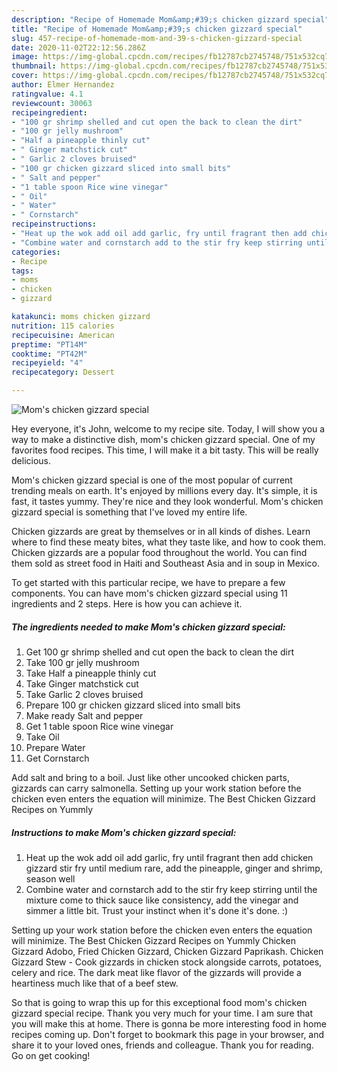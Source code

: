 ```yaml
---
description: "Recipe of Homemade Mom&amp;#39;s chicken gizzard special"
title: "Recipe of Homemade Mom&amp;#39;s chicken gizzard special"
slug: 457-recipe-of-homemade-mom-and-39-s-chicken-gizzard-special
date: 2020-11-02T22:12:56.286Z
image: https://img-global.cpcdn.com/recipes/fb12787cb2745748/751x532cq70/moms-chicken-gizzard-special-recipe-main-photo.jpg
thumbnail: https://img-global.cpcdn.com/recipes/fb12787cb2745748/751x532cq70/moms-chicken-gizzard-special-recipe-main-photo.jpg
cover: https://img-global.cpcdn.com/recipes/fb12787cb2745748/751x532cq70/moms-chicken-gizzard-special-recipe-main-photo.jpg
author: Elmer Hernandez
ratingvalue: 4.1
reviewcount: 30063
recipeingredient:
- "100 gr shrimp shelled and cut open the back to clean the dirt"
- "100 gr jelly mushroom"
- "Half a pineapple thinly cut"
- " Ginger matchstick cut"
- " Garlic 2 cloves bruised"
- "100 gr chicken gizzard sliced into small bits"
- " Salt and pepper"
- "1 table spoon Rice wine vinegar"
- " Oil"
- " Water"
- " Cornstarch"
recipeinstructions:
- "Heat up the wok add oil add garlic, fry until fragrant then add chicken gizzard stir fry until medium rare, add the pineapple, ginger and shrimp, season well"
- "Combine water and cornstarch add to the stir fry keep stirring until the mixture come to thick sauce like consistency, add the vinegar and simmer a little bit. Trust your instinct when it&#39;s done it&#39;s done. :)"
categories:
- Recipe
tags:
- moms
- chicken
- gizzard

katakunci: moms chicken gizzard 
nutrition: 115 calories
recipecuisine: American
preptime: "PT14M"
cooktime: "PT42M"
recipeyield: "4"
recipecategory: Dessert

---
```



![Mom&#39;s chicken gizzard special](https://img-global.cpcdn.com/recipes/fb12787cb2745748/751x532cq70/moms-chicken-gizzard-special-recipe-main-photo.jpg)

Hey everyone, it's John, welcome to my recipe site. Today, I will show you a way to make a distinctive dish, mom&#39;s chicken gizzard special. One of my favorites food recipes. This time, I will make it a bit tasty. This will be really delicious.

Mom&#39;s chicken gizzard special is one of the most popular of current trending meals on earth. It's enjoyed by millions every day. It's simple, it is fast, it tastes yummy. They're nice and they look wonderful. Mom&#39;s chicken gizzard special is something that I've loved my entire life.

Chicken gizzards are great by themselves or in all kinds of dishes. Learn where to find these meaty bites, what they taste like, and how to cook them. Chicken gizzards are a popular food throughout the world. You can find them sold as street food in Haiti and Southeast Asia and in soup in Mexico.


To get started with this particular recipe, we have to prepare a few components. You can have mom&#39;s chicken gizzard special using 11 ingredients and 2 steps. Here is how you can achieve it.

<!--inarticleads1-->

##### The ingredients needed to make Mom&#39;s chicken gizzard special:

1. Get 100 gr shrimp shelled and cut open the back to clean the dirt
1. Take 100 gr jelly mushroom
1. Take Half a pineapple thinly cut
1. Take  Ginger matchstick cut
1. Take  Garlic 2 cloves bruised
1. Prepare 100 gr chicken gizzard sliced into small bits
1. Make ready  Salt and pepper
1. Get 1 table spoon Rice wine vinegar
1. Take  Oil
1. Prepare  Water
1. Get  Cornstarch


Add salt and bring to a boil. Just like other uncooked chicken parts, gizzards can carry salmonella. Setting up your work station before the chicken even enters the equation will minimize. The Best Chicken Gizzard Recipes on Yummly 

<!--inarticleads2-->

##### Instructions to make Mom&#39;s chicken gizzard special:

1. Heat up the wok add oil add garlic, fry until fragrant then add chicken gizzard stir fry until medium rare, add the pineapple, ginger and shrimp, season well
1. Combine water and cornstarch add to the stir fry keep stirring until the mixture come to thick sauce like consistency, add the vinegar and simmer a little bit. Trust your instinct when it&#39;s done it&#39;s done. :)


Setting up your work station before the chicken even enters the equation will minimize. The Best Chicken Gizzard Recipes on Yummly Chicken Gizzard Adobo, Fried Chicken Gizzard, Chicken Gizzard Paprikash. Chicken Gizzard Stew - Cook gizzards in chicken stock alongside carrots, potatoes, celery and rice. The dark meat like flavor of the gizzards will provide a heartiness much like that of a beef stew. 

So that is going to wrap this up for this exceptional food mom&#39;s chicken gizzard special recipe. Thank you very much for your time. I am sure that you will make this at home. There is gonna be more interesting food in home recipes coming up. Don't forget to bookmark this page in your browser, and share it to your loved ones, friends and colleague. Thank you for reading. Go on get cooking!
